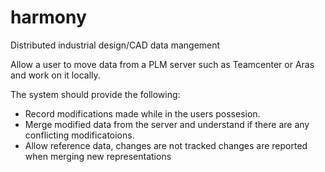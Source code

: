 # harmony
Distributed industrial design/CAD data mangement

Allow a user to move data from a PLM server such as Teamcenter or Aras and work on it locally.

The system should provide the following:
  - Record modifications made while in the users possesion.
  - Merge modified data from the server and understand if there are any conflicting modificatoions.
  - Allow reference data, changes are not tracked changes are reported when merging new representations
    


